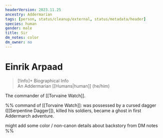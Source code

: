 ```yaml
---
headerVersion: 2023.11.25
ancestry: Addermarian
tags: [person, status/cleanup/external, status/metadata/header]
species: human
gender: male
title: Sir
dm_notes: color
dm_owner: no
---
```

# Einrik Arpaad
>[!info]+ Biographical Info  
> An Addermarian [[Humans|human]] (he/him)

The commander of [[Torvaine Watch]]. 

%% 
command of [[Torvaine Watch]]: was possessed by a cursed dagger ([[Serpentine Dagger]]), killed his soldiers, became a ghost in first Addermarch adventure. 

might add some color / non-canon details about backstory from DM notes
%%